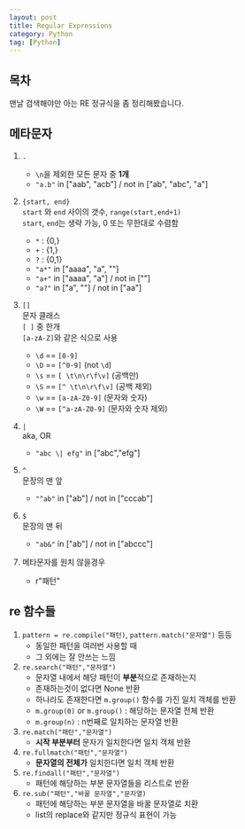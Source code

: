 ```yaml
---
layout: post
title: Regular Expressions
category: Python
tag: [Python]  
---
```


## 목차  

맨날 검색해야만 아는 RE 정규식을 좀 정리해봤습니다.  

## 메타문자

1. `.`  
	- `\n`을 제외한 모든 문자 중 **1개**
	- `"a.b"` in ["aab", "acb"] / not in ["ab", "abc", "a"]
  
2. `{start, end}`  
  `start` 와 `end` 사이의 갯수, `range(start,end+1)`  
	`start`, `end`는 생략 가능, 0 또는 무한대로 수렴함  
	- `*` : {0,}
	- `+` : {1,}
	- `?` : {0,1}
	- `"a*"` in ["aaaa", "a", ""]
	- `"a+"` in ["aaaa", "a"] / not in [""]
	- `"a?"` in ["a", ""] / not in ["aa"]

3. `[]`  
  문자 클래스  
	`[ ]` 중 한개  
	`[a-zA-Z]`와 같은 식으로 사용  
	- `\d` == `[0-9]`
	- `\D` == `[^0-9]` (not `\d`)
	- `\s` == `[ \t\n\r\f\v]` (공백만)
	- `\S` == `[^ \t\n\r\f\v]` (공백 제외)
	- `\w` == `[a-zA-Z0-9]` (문자와 숫자)
	- `\W` == `[^a-zA-Z0-9]` (문자와 숫자 제외)  
	 
4. `|`  
  aka, OR  
	- `"abc \| efg"` in ["abc","efg"]
  
5. `^`  
	문장의 맨 앞
	- `"^ab"` in ["ab"] / not in ["cccab"]
6. `$`  
  문장의 맨 뒤
	- `"ab&"` in ["ab"] / not in ["abccc"]

7. 메타문자를 원치 않을경우    
     - r"패턴" 


## re 함수들

1. `pattern = re.compile("패턴)`, `pattern.match("문자열")` 등등
   - 동일한 패턴을 여러번 사용할 때   
   - 그 외에는 잘 안쓰는 느낌  
2. `re.search("패턴","문자열")`  
   - 문자열 내에서 해당 패턴이 **부분**적으로 존재하는지  
   - 존재하는것이 없다면 None 반환  
   - 하나라도 존재한다면 `m.group()` 함수를 가진 일치 객체를 반환  
   - `m.group(0)` or `m.group()` : 해당하는 문자열 전체 반환  
   - `m.group(n)` : n번째로 일치하는 문자열 반환   
3. `re.match("패턴","문자열")`  
   - **시작 부분부터** 문자가 일치한다면 일치 객체 반환  
4. `re.fullmatch("패턴","문자열")`  
   - **문자열의 전체가** 일치한다면 일치 객체 반환
5. `re.findall("패턴","문자열")`  
   - 패턴에 해당하는 부분 문자열들을 리스트로 반환  
6. `re.sub("패턴","바꿀 문자열","문자열)`  
   - 패턴에 해당하는 부분 문자열을 바꿀 문자열로 치환  
   - list의 replace와 같지만 정규식 표현이 가능 